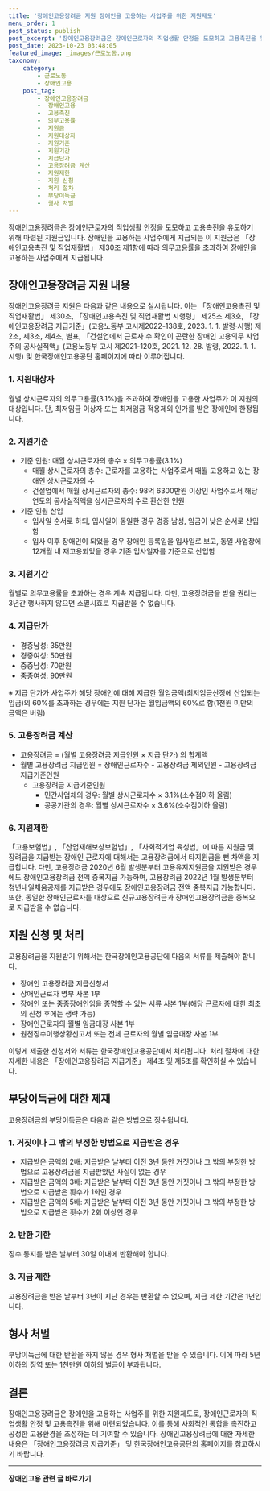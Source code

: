 ```yaml
---
title: '장애인고용장려금 지원 장애인을 고용하는 사업주를 위한 지원제도'
menu_order: 1
post_status: publish
post_excerpt: '장애인고용장려금은 장애인근로자의 직업생활 안정을 도모하고 고용촉진을 유도하기 위해 마련된 지원금입니다. 장애인을 고용하는 사업주에게 지급되는 이 지원금은  장애인고용촉진 및 직업재활법  제30조 제1항에 따라 의무고용률을 초과하여 장애인을 고용하는 사업주에게 지급됩니다.'
post_date: 2023-10-23 03:48:05
featured_image: _images/근로노동.png
taxonomy:
    category:
        - 근로노동
        - 장애인고용
    post_tag:
        - 장애인고용장려금
        -  장애인고용
        -  고용촉진
        -  의무고용률
        -  지원금
        -  지원대상자
        -  지원기준
        -  지원기간
        -  지급단가
        -  고용장려금 계산
        -  지원제한
        -  지원 신청
        -  처리 절차
        -  부당이득금
        -  형사 처벌
---
```



장애인고용장려금은 장애인근로자의 직업생활 안정을 도모하고 고용촉진을 유도하기 위해 마련된 지원금입니다. 장애인을 고용하는 사업주에게 지급되는 이 지원금은 「장애인고용촉진 및 직업재활법」 제30조 제1항에 따라 의무고용률을 초과하여 장애인을 고용하는 사업주에게 지급됩니다.

## 장애인고용장려금 지원 내용

장애인고용장려금 지원은 다음과 같은 내용으로 실시됩니다. 이는 「장애인고용촉진 및 직업재활법」 제30조, 「장애인고용촉진 및 직업재활법 시행령」 제25조 제3호, 「장애인고용장려금 지급기준」(고용노동부 고시제2022-138호, 2023. 1. 1. 발령·시행) 제2조, 제3조, 제4조, 별표, 「건설업에서 근로자 수 확인이 곤란한 장애인 고용의무 사업주의 공사실적액」(고용노동부 고시 제2021-120호, 2021. 12. 28. 발령, 2022. 1. 1. 시행) 및 한국장애인고용공단 홈페이지에 따라 이루어집니다.

### 1. 지원대상자

월별 상시근로자의 의무고용률(3.1%)을 초과하여 장애인을 고용한 사업주가 이 지원의 대상입니다. 단, 최저임금 이상자 또는 최저임금 적용제외 인가를 받은 장애인에 한정됩니다.

### 2. 지원기준

- 기준 인원: 매월 상시근로자의 총수 × 의무고용률(3.1%)
   - 매월 상시근로자의 총수: 근로자를 고용하는 사업주로서 매월 고용하고 있는 장애인 상시근로자의 수
   - 건설업에서 매월 상시근로자의 총수: 98억 6300만원 이상인 사업주로서 해당 연도의 공사실적액을 상시근로자의 수로 환산한 인원
- 기준 인원 산입
   - 입사일 순서로 하되, 입사일이 동일한 경우 경증·남성, 임금이 낮은 순서로 산입함
   - 입사 이후 장애인이 되었을 경우 장애인 등록일을 입사일로 보고, 동일 사업장에 12개월 내 재고용되었을 경우 기존 입사일자를 기준으로 산입함

### 3. 지원기간

월별로 의무고용률을 초과하는 경우 계속 지급됩니다. 다만, 고용장려금을 받을 권리는 3년간 행사하지 않으면 소멸시효로 지급받을 수 없습니다.

### 4. 지급단가

- 경증남성: 35만원
- 경증여성: 50만원
- 중증남성: 70만원
- 중증여성: 90만원

※ 지급 단가가 사업주가 해당 장애인에 대해 지급한 월임금액(최저임금산정에 산입되는 임금)의 60%를 초과하는 경우에는 지원 단가는 월임금액의 60%로 함(1천원 미만의 금액은 버림)

### 5. 고용장려금 계산

- 고용장려금 = (월별 고용장려금 지급인원 × 지급 단가) 의 합계액
- 월별 고용장려금 지급인원 = 장애인근로자수 - 고용장려금 제외인원 - 고용장려금 지급기준인원
   - 고용장려금 지급기준인원
      - 민간사업체의 경우: 월별 상시근로자수 × 3.1%(소수점이하 올림)
      - 공공기관의 경우: 월별 상시근로자수 × 3.6%(소수점이하 올림)

### 6. 지원제한

「고용보험법」, 「산업재해보상보험법」, 「사회적기업 육성법」에 따른 지원금 및 장려금을 지급받는 장애인 근로자에 대해서는 고용장려금에서 타지원금을 뺀 차액을 지급합니다. 다만, 고용장려금 2020년 6월 발생분부터 고용유지지원금을 지원받은 경우에도 장애인고용장려금 전액 중복지급 가능하며, 고용장려금 2022년 1월 발생분부터 청년내일채움공제를 지급받은 경우에도 장애인고용장려금 전액 중복지급 가능합니다. 또한, 동일한 장애인근로자를 대상으로 신규고용장려금과 장애인고용장려금을 중복으로 지급받을 수 없습니다.

## 지원 신청 및 처리

고용장려금을 지원받기 위해서는 한국장애인고용공단에 다음의 서류를 제출해야 합니다.

- 장애인 고용장려금 지급신청서
- 장애인근로자 명부 사본 1부
- 장애인 또는 중증장애인임을 증명할 수 있는 서류 사본 1부(해당 근로자에 대한 최초의 신청 후에는 생략 가능)
- 장애인근로자의 월별 임금대장 사본 1부
- 원천징수이행상황신고서 또는 전체 근로자의 월별 임금대장 사본 1부

이렇게 제출한 신청서와 서류는 한국장애인고용공단에서 처리됩니다. 처리 절차에 대한 자세한 내용은 「장애인고용장려금 지급기준」 제4조 및 제5조를 확인하실 수 있습니다.

## 부당이득금에 대한 제재

고용장려금의 부당이득금은 다음과 같은 방법으로 징수됩니다.

### 1. 거짓이나 그 밖의 부정한 방법으로 지급받은 경우

- 지급받은 금액의 2배: 지급받은 날부터 이전 3년 동안 거짓이나 그 밖의 부정한 방법으로 고용장려금을 지급받았던 사실이 없는 경우
- 지급받은 금액의 3배: 지급받은 날부터 이전 3년 동안 거짓이나 그 밖의 부정한 방법으로 지급받은 횟수가 1회인 경우
- 지급받은 금액의 5배: 지급받은 날부터 이전 3년 동안 거짓이나 그 밖의 부정한 방법으로 지급받은 횟수가 2회 이상인 경우

### 2. 반환 기한

징수 통지를 받은 날부터 30일 이내에 반환해야 합니다.

### 3. 지급 제한

고용장려금을 받은 날부터 3년이 지난 경우는 반환할 수 없으며, 지급 제한 기간은 1년입니다. 

## 형사 처벌

부당이득금에 대한 반환을 하지 않은 경우 형사 처벌을 받을 수 있습니다. 이에 따라 5년 이하의 징역 또는 1천만원 이하의 벌금이 부과됩니다.

## 결론

장애인고용장려금은 장애인을 고용하는 사업주를 위한 지원제도로, 장애인근로자의 직업생활 안정 및 고용촉진을 위해 마련되었습니다. 이를 통해 사회적인 통합을 촉진하고 공정한 고용환경을 조성하는 데 기여할 수 있습니다. 장애인고용장려금에 대한 자세한 내용은 「장애인고용장려금 지급기준」 및 한국장애인고용공단의 홈페이지를 참고하시기 바랍니다.


<!-- wp:separator -->
<hr class="wp-block-separator has-alpha-channel-opacity"/>
<!-- /wp:separator -->

<!-- wp:group {"backgroundColor":"base","layout":{"type":"constrained"}} -->
<div class="wp-block-group has-base-background-color has-background"><!-- wp:paragraph {"align":"center","fontSize":"medium"} -->
<p class="has-text-align-center has-large-font-size"><strong>장애인고용 관련 글 바로가기</strong></p>
<!-- /wp:paragraph -->


<!-- wp:latest-posts
{"categories":[{"id":11037,"count":19,"description":"","link":"https://uknowlaw.com/category/%ec%9e%a5%ec%95%a0%ec%9d%b8%ea%b3%a0%ec%9a%a9/","name":"장애인고용","slug":"장애인고용","taxonomy":"category","parent":0,"meta":[],"_links":{"self":[{"href":"https://uknowlaw.com/wp-json/wp/v2/categories/11037"}],"collection":[{"href":"https://uknowlaw.com/wp-json/wp/v2/categories"}],"about":[{"href":"https://uknowlaw.com/wp-json/wp/v2/taxonomies/category"}],"wp:post_type":[{"href":"https://uknowlaw.com/wp-json/wp/v2/posts?categories=11037"}],"curies":[{"name":"wp","href":"https://api.w.org/{rel}","templated":true}]}}]} /--></div>
<!-- /wp:group -->